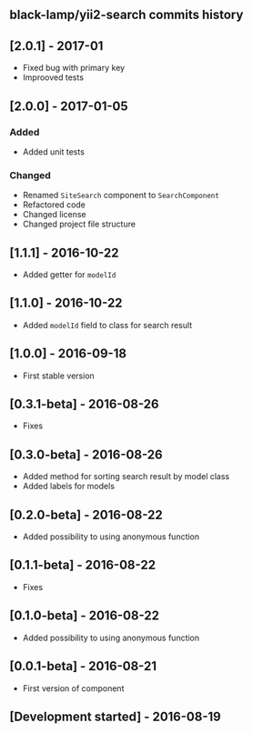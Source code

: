 black-lamp/yii2-search commits history
------------------------------------------

## [2.0.1] - 2017-01

- Fixed bug with primary key
- Improoved tests

## [2.0.0] - 2017-01-05

### Added
- Added unit tests

### Changed
- Renamed `SiteSearch` component to `SearchComponent`
- Refactored code
- Changed license
- Changed project file structure

## [1.1.1] - 2016-10-22

- Added getter for `modelId`

## [1.1.0] - 2016-10-22

- Added `modelId` field to class for search result

## [1.0.0] - 2016-09-18

- First stable version

## [0.3.1-beta] - 2016-08-26

- Fixes

## [0.3.0-beta] - 2016-08-26

- Added method for sorting search result by model class
- Added labels for models

## [0.2.0-beta] - 2016-08-22

- Added possibility to using anonymous function

## [0.1.1-beta] - 2016-08-22

- Fixes

## [0.1.0-beta] - 2016-08-22

- Added possibility to using anonymous function

## [0.0.1-beta] - 2016-08-21

- First version of component

## [Development started] - 2016-08-19